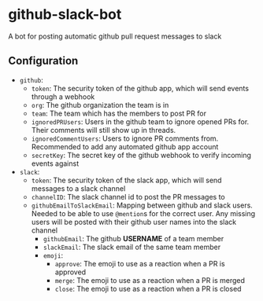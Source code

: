 # github-slack-bot
A bot for posting automatic github pull request messages to slack

## Configuration
- `github`:  
  - `token`: The security token of the github app, which will send events through a webhook
  - `org`: The github organization the team is in
  - `team`: The team which has the members to post PR for
  - `ignoredPRUsers`: Users in the github team to ignore opened PRs for. Their comments will still show up in threads.
  - `ignoredCommentUsers`: Users to ignore PR comments from. Recommended to add any automated github app account
  - `secretKey`: The secret key of the github webhook to verify incoming events against
- `slack`:
  - `token`: The security token of the slack app, which will send messages to a slack channel
  - `channelID`: The slack channel id to post the PR messages to
  - `githubEmailToSlackEmail`: Mapping between github and slack users. Needed to be able to use `@mention`s for the
correct user. Any missing users will be posted with their github user names into the slack channel
    - `githubEmail`: The github **USERNAME** of a team member
    - `slackEmail`: The slack email of the same team member
    - `emoji`:
      - `approve`: The emoji to use as a reaction when a PR is approved
      - `merge`: The emoji to use as a reaction when a PR is merged
      - `close`: The emoji to use as a reaction when a PR is closed